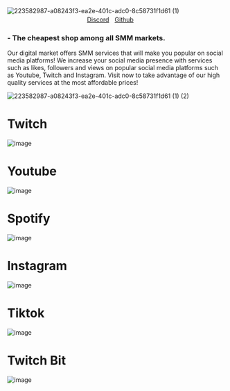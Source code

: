 ![223582987-a08243f3-ea2e-401c-adc0-8c58731f1d61 (1)](https://user-images.githubusercontent.com/92625816/230799946-2af1a68f-ebcf-4379-9d00-0921e9c799bb.png)
ㅤㅤㅤㅤㅤㅤㅤㅤㅤㅤㅤㅤㅤㅤㅤㅤㅤㅤㅤㅤㅤㅤ
[Discord](https://discord.gg/AFV9m8UXuT)ㅤ[Github](https://github.com/Kichi779)


### - The cheapest shop among all SMM markets.

Our digital market offers SMM services that will make you popular on social media platforms! We increase your social media presence with services such as likes, followers and views on popular social media platforms such as Youtube, Twitch and Instagram. Visit now to take advantage of our high quality services at the most affordable prices!


![223582987-a08243f3-ea2e-401c-adc0-8c58731f1d61 (1) (2)](https://user-images.githubusercontent.com/92625816/230800186-cb1bbf5c-a8c7-46ca-a1a5-ba55e463117e.png)
# Twitch
![image](https://user-images.githubusercontent.com/92625816/230800214-0916def7-291b-4b6d-9138-f01da295ca5b.png)
# Youtube
![image](https://user-images.githubusercontent.com/92625816/230800235-51a8f92f-2540-4c1b-a838-118913add516.png)
# Spotify
![image](https://user-images.githubusercontent.com/92625816/230800269-138d8b5f-7e65-4fa6-89aa-42bb91fcce5a.png)
# Instagram
![image](https://user-images.githubusercontent.com/92625816/230800277-4a0d2bc7-c88c-45c5-9e9f-1daab11178ba.png)
# Tiktok
![image](https://user-images.githubusercontent.com/92625816/230800291-8e357dd6-7f3e-4858-8eeb-c60fd79ba40f.png)
# Twitch Bit
![image](https://user-images.githubusercontent.com/92625816/230800301-eba829bf-0421-4df8-ab76-8adbaefbb7aa.png)






